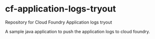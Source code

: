 # cf-application-logs-tryout
Repository for Cloud Foundry Application logs tryout

A sample java application to push the application logs to cloud foundry.
